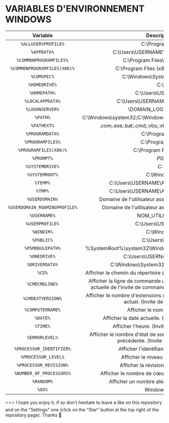 # VARIABLES D'ENVIRONNEMENT WINDOWS
| Variable | Description |
| :---: | :---: |
| `%ALLUSERSPROFILE%` | C:\ProgramData |
| `%APPDATA%` | C:\Users\USERNAME\AppData\Roaming |
| `%COMMONPROGRAMFILES%` | C:\Program Files\Common Files |
| `%COMMONPROGRAMFILES(X86)%` | C:\Program Files (x86)\Common Files |
| `%COMSPEC%` | C:\Windows\System32\cmd.exe |
| `%HOMEDRIVE%` | C:\ |
| `%HOMEPATH%` | C:\Users\USERNAME |
| `%LOCALAPPDATA%` | C:\Users\USERNAME\AppData\Local |
| `%LOGONSERVER%` | \\DOMAIN_LOGON_SERVER |
| `%PATH%` | C:\Windows\system32;C:\Windows;C:\Windows\System32\Wbem |
| `%PATHEXT%` | .com;.exe;.bat;.cmd;.vbs;.vbe;.js;.jse;.wsf;.wsh;.msc |
| `%PROGRAMDATA%` | C:\ProgramData |
| `%PROGRAMFILES%` | C:\Program Files |
| `%PROGRAMFILES(X86)%` | C:\Program Files (x86) |
| `%PROMPT%` | $P$G |
| `%SYSTEMDRIVE%` | C: |
| `%SYSTEMROOT%` | C:\Windows |
| `%TEMP%` | C:\Users\USERNAME\AppData\Local\Temp |
| `%TMP%` | C:\Users\USERNAME\AppData\Local\Temp |
| `%USERDOMAIN%` | Domaine de l'utilisateur associé à l'utilisateur actuel |
| `%USERDOMAIN_ROAMINGPROFILE%` | Domaine de l'utilisateur associé au profil itinérant |
| `%USERNAME%` | NOM_UTILISATEUR |
| `%USERPROFILE%` | C:\Users\USERNAME |
| `%WINDIR%` | C:\Windows |
| `%PUBLIC%` | C:\Users\Public |
| `%PSMODULEPATH%` | %SystemRoot%\system32\WindowsPowerShell\v1.0\Modules\ |
| `%ONEDRIVE%` | C:\Users\USERNAME\OneDrive |
| `%DRIVERDATA%` | C:\Windows\System32\Drivers\DriverData |
| `%CD%` | Afficher le chemin du répertoire actuel. (Invite de commandes.) |
| `%CMDCMDLINE%` | Afficher la ligne de commande utilisée pour lancer la session actuelle de l'invite de commandes. (Invite de commandes.) |
| `%CMDEXTVERSION%` | Afficher le nombre d'extensions du processeur de commandes actuel. (Invite de commandes.) |
| `%COMPUTERNAME%` | Afficher le nom du système. |
| `%DATE%` | Afficher la date actuelle. (Invite de commandes.) |
| `%TIME%` | Afficher l'heure. (Invite de commandes.) |
| `%ERRORLEVEL%` | Afficher le nombre d'état de sortie définissant la commande précédente. (Invite de commandes.) |
| `%PROCESSOR_IDENTIFIER%` | Afficher l'identifiant du processeur. |
| `%PROCESSOR_LEVEL%` | Afficher le niveau du processeur. |
| `%PROCESSOR_REVISION%` | Afficher la révision du processeur. |
| `%NUMBER_OF_PROCESSORS%` | Afficher le nombre de cœurs physiques et virtuels. |
| `%RANDOM%` | Afficher un nombre aléatoire de 0 à 32767. |
| `%OS%` | Windows_NT |

⭐⭐⭐ I hope you enjoy it, if so don't hesitate to leave a like on this repository and on the "Settings" one (click on the "Star" button at the top right of the repository page). Thanks 🤗
